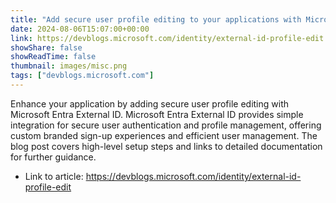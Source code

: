 ```yaml
---
title: "Add secure user profile editing to your applications with Microsoft Entra External ID"
date: 2024-08-06T15:07:00+00:00
link: https://devblogs.microsoft.com/identity/external-id-profile-edit
showShare: false
showReadTime: false
thumbnail: images/misc.png
tags: ["devblogs.microsoft.com"]
---
```

Enhance your application by adding secure user profile editing with Microsoft Entra External ID. Microsoft Entra External ID provides simple integration for secure user authentication and profile management, offering custom branded sign-up experiences and efficient user management. The blog post covers high-level setup steps and links to detailed documentation for further guidance.

- Link to article: https://devblogs.microsoft.com/identity/external-id-profile-edit
